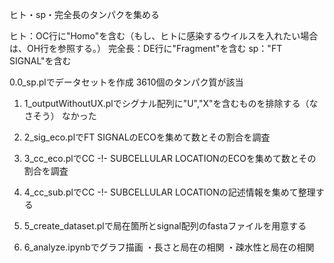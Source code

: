 ヒト・sp・完全長のタンパクを集める

ヒト：OC行に"Homo"を含む（もし、ヒトに感染するウイルスを入れたい場合は、OH行を参照する。）
完全長：DE行に"Fragment"を含む
sp："FT   SIGNAL"を含む

0.0_sp.plでデータセットを作成
3610個のタンパク質が該当

1. 1_outputWithoutUX.plでシグナル配列に"U","X"を含むものを排除する（なさそう）
なかった

2. 2_sig_eco.plでFT SIGNALのECOを集めて数とその割合を調査

3. 3_cc_eco.plでCC   -!- SUBCELLULAR LOCATIONのECOを集めて数とその割合を調査

4. 4_cc_sub.plでCC   -!- SUBCELLULAR LOCATIONの記述情報を集めて整理する

5. 5_create_dataset.plで局在箇所とsignal配列のfastaファイルを用意する

6. 6_analyze.ipynbでグラフ描画
・長さと局在の相関
・疎水性と局在の相関

